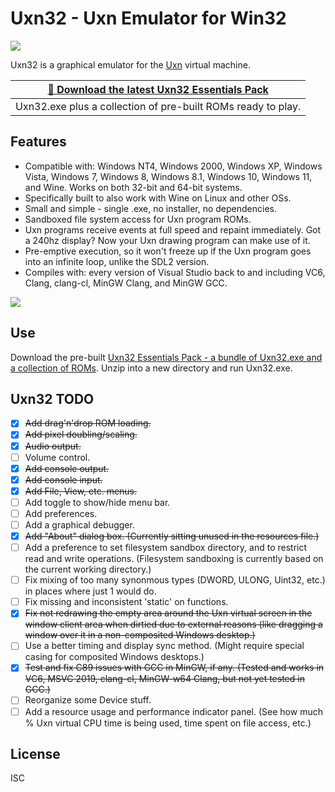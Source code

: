 Uxn32 - Uxn Emulator for Win32
==============================

![](https://raw.githubusercontent.com/wiki/randrew/uxn32/uxn32-banner.png)

Uxn32 is a graphical emulator for the [Uxn](https://100r.co/site/uxn.html) virtual machine.

| **[💾 Download the latest Uxn32 Essentials Pack](https://github.com/randrew/uxn32/releases/latest/download/uxn32-essentials.zip)** |
| ---
| Uxn32.exe plus a collection of pre-built ROMs ready to play. |

Features
--------

* Compatible with: Windows NT4, Windows 2000, Windows XP, Windows Vista, Windows 7, Windows 8, Windows 8.1, Windows 10, Windows 11, and Wine. Works on both 32-bit and 64-bit systems.
* Specifically built to also work with Wine on Linux and other OSs.
* Small and simple - single .exe, no installer, no dependencies.
* Sandboxed file system access for Uxn program ROMs.
* Uxn programs receive events at full speed and repaint immediately. Got a 240hz display? Now your Uxn drawing program can make use of it.
* Pre-emptive execution, so it won't freeze up if the Uxn program goes into an infinite loop, unlike the SDL2 version.
* Compiles with: every version of Visual Studio back to and including VC6, Clang, clang-cl, MinGW Clang, and MinGW GCC.

![](https://raw.githubusercontent.com/wiki/randrew/uxn32/uxn32-1.2-screenshot.gif)

Use
---

Download the pre-built [Uxn32 Essentials Pack - a bundle of Uxn32.exe and a collection of ROMs](https://github.com/randrew/uxn32/releases/latest/download/uxn32-essentials.zip). Unzip into a new directory and run Uxn32.exe.

Uxn32 TODO
----------

- [x] ~~Add drag'n'drop ROM loading.~~
- [x] ~~Add pixel doubling/scaling.~~
- [x] ~~Audio output.~~
- [ ] Volume control.
- [x] ~~Add console output.~~
- [x] ~~Add console input.~~
- [x] ~~Add File, View, etc. menus.~~
- [ ] Add toggle to show/hide menu bar.
- [ ] Add preferences.
- [ ] Add a graphical debugger.
- [x] ~~Add "About" dialog box. (Currently sitting unused in the resources file.)~~
- [ ] Add a preference to set filesystem sandbox directory, and to restrict read and write operations. (Filesystem sandboxing is currently based on the current working directory.)
- [ ] Fix mixing of too many synonmous types (DWORD, ULONG, Uint32, etc.) in places where just 1 would do.
- [ ] Fix missing and inconsistent 'static' on functions.
- [x] ~~Fix not redrawing the empty area around the Uxn virtual screen in the window client area when dirtied due to external reasons (like dragging a window over it in a non-composited Windows desktop.)~~
- [ ] Use a better timing and display sync method. (Might require special casing for composited Windows desktops.)
- [x] ~~Test and fix C89 issues with GCC in MinGW, if any. (Tested and works in VC6, MSVC 2019, clang-cl, MinGW-w64 Clang, but not yet tested in GCC.)~~
- [ ] Reorganize some Device stuff.
- [ ] Add a resource usage and performance indicator panel. (See how much % Uxn virtual CPU time is being used, time spent on file access, etc.)

License
-------

ISC
